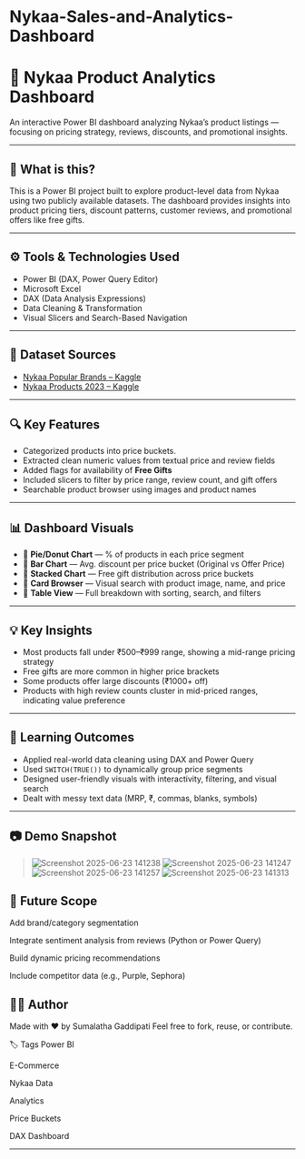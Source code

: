# Nykaa-Sales-and-Analytics-Dashboard
# 💄 Nykaa Product Analytics Dashboard

An interactive Power BI dashboard analyzing Nykaa’s product listings — focusing on pricing strategy, reviews, discounts, and promotional insights.

---

## 📌 What is this?

This is a Power BI project built to explore product-level data from Nykaa using two publicly available datasets. The dashboard provides insights into product pricing tiers, discount patterns, customer reviews, and promotional offers like free gifts.

---

## ⚙️ Tools & Technologies Used

- Power BI (DAX, Power Query Editor)
- Microsoft Excel
- DAX (Data Analysis Expressions)
- Data Cleaning & Transformation
- Visual Slicers and Search-Based Navigation

---

## 📁 Dataset Sources

- [Nykaa Popular Brands – Kaggle](https://www.kaggle.com/datasets/jithinanievarghese/nykaa-popular-brands-cosmetics-beauty-products)
- [Nykaa Products 2023 – Kaggle](https://www.kaggle.com/datasets/pankajsharma127/nykaa-products-2023)

---

## 🔍 Key Features

- Categorized products into price buckets.
- Extracted clean numeric values from textual price and review fields
- Added flags for availability of **Free Gifts**
- Included slicers to filter by price range, review count, and gift offers
- Searchable product browser using images and product names

---

## 📊 Dashboard Visuals

- 📌 **Pie/Donut Chart** — % of products in each price segment  
- 📌 **Bar Chart** — Avg. discount per price bucket (Original vs Offer Price)  
- 📌 **Stacked Chart** — Free gift distribution across price buckets  
- 📌 **Card Browser** — Visual search with product image, name, and price  
- 📌 **Table View** — Full breakdown with sorting, search, and filters  

---

## 💡 Key Insights

- Most products fall under ₹500–₹999 range, showing a mid-range pricing strategy
- Free gifts are more common in higher price brackets
- Some products offer large discounts (₹1000+ off)
- Products with high review counts cluster in mid-priced ranges, indicating value preference

---

## 🧠 Learning Outcomes

- Applied real-world data cleaning using DAX and Power Query
- Used `SWITCH(TRUE())` to dynamically group price segments
- Designed user-friendly visuals with interactivity, filtering, and visual search
- Dealt with messy text data (MRP, ₹, commas, blanks, symbols)

---

## 📷 Demo Snapshot

> ![Screenshot 2025-06-23 141238](https://github.com/user-attachments/assets/08eac4cf-ddab-4e09-9ab4-a60a51a85383)
> ![Screenshot 2025-06-23 141247](https://github.com/user-attachments/assets/a6c7505a-d8be-4944-8899-8e0f9dd056c4)
![Screenshot 2025-06-23 141257](https://github.com/user-attachments/assets/74d68c47-06c9-47c1-b4c6-5106ffe7d3d4)
![Screenshot 2025-06-23 141313](https://github.com/user-attachments/assets/5bba3f08-e90e-4f63-8365-4a544ae04995)


## 🔮 Future Scope
Add brand/category segmentation

Integrate sentiment analysis from reviews (Python or Power Query)

Build dynamic pricing recommendations

Include competitor data (e.g., Purple, Sephora)

## 👨‍💻 Author
Made with ❤️ by Sumalatha Gaddipati
Feel free to fork, reuse, or contribute.


🏷️ Tags
Power BI 

E-Commerce 

Nykaa Data 

Analytics 

Price Buckets 

DAX Dashboard

---

